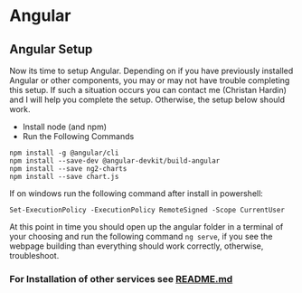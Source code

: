 # Angular
## Angular Setup
Now its time to setup Angular. Depending on if you have previously installed Angular or other components, you may or may not have trouble completing this setup. If such a situation occurs you can contact me (Christan Hardin) and I will help you complete the setup. Otherwise, the setup below should work.

- Install node (and npm)
- Run the Following Commands
```
npm install -g @angular/cli
npm install --save-dev @angular-devkit/build-angular
npm install --save ng2-charts
npm install --save chart.js
```
If on windows run the following command after install in powershell:
```
Set-ExecutionPolicy -ExecutionPolicy RemoteSigned -Scope CurrentUser
```

At this point in time you should open up the angular folder in a terminal of your choosing and run the following command ```ng serve```, if you see the webpage building than everything should work correctly, otherwise, troubleshoot.

### For Installation of other services see [README.md](../README.md)